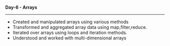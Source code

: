 <strong>Day-6 - Arrays </strong>
<hr>

- Created and manipulated arrays using various methods
- Transformed and aggregated array data using map,filter,reduce.
- Iterated over arrays using loops and iteration methods.
- Understood and worked with multi-dimensional arrays